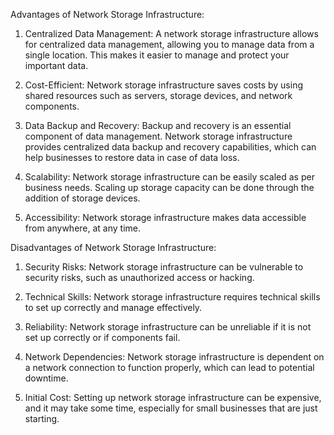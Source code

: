 Advantages of Network Storage Infrastructure:

1. Centralized Data Management: A network storage infrastructure allows for centralized data management, allowing you to manage data from a single location. This makes it easier to manage and protect your important data.

2. Cost-Efficient: Network storage infrastructure saves costs by using shared resources such as servers, storage devices, and network components.

3. Data Backup and Recovery: Backup and recovery is an essential component of data management. Network storage infrastructure provides centralized data backup and recovery capabilities, which can help businesses to restore data in case of data loss.

4. Scalability: Network storage infrastructure can be easily scaled as per business needs. Scaling up storage capacity can be done through the addition of storage devices.

5. Accessibility: Network storage infrastructure makes data accessible from anywhere, at any time.

Disadvantages of Network Storage Infrastructure:

1. Security Risks: Network storage infrastructure can be vulnerable to security risks, such as unauthorized access or hacking.

2. Technical Skills: Network storage infrastructure requires technical skills to set up correctly and manage effectively.

3. Reliability: Network storage infrastructure can be unreliable if it is not set up correctly or if components fail.

4. Network Dependencies: Network storage infrastructure is dependent on a network connection to function properly, which can lead to potential downtime.

5. Initial Cost: Setting up network storage infrastructure can be expensive, and it may take some time, especially for small businesses that are just starting.
